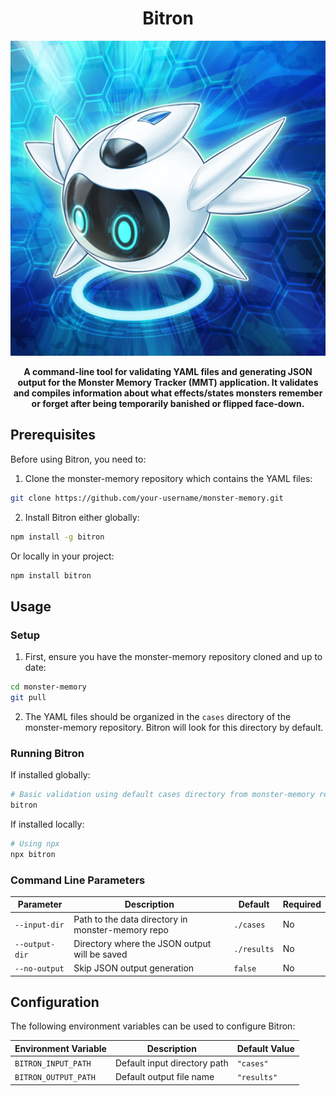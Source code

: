 <h1 align="center">Bitron</h1>
<p align="center">
  <img src="/assets/Bitron-artwork.png" />
</p>
<p align="center">
  <strong>A command-line tool for validating YAML files and generating JSON output for the Monster Memory Tracker (MMT) application. It validates and compiles information about what effects/states monsters remember or forget after being temporarily banished or flipped face-down.</strong>
</p>

## Prerequisites

Before using Bitron, you need to:

1. Clone the monster-memory repository which contains the YAML files:
```bash
git clone https://github.com/your-username/monster-memory.git
```

2. Install Bitron either globally:
```bash
npm install -g bitron
```

Or locally in your project:
```bash
npm install bitron
```

## Usage

### Setup

1. First, ensure you have the monster-memory repository cloned and up to date:
```bash
cd monster-memory
git pull
```

2. The YAML files should be organized in the `cases` directory of the monster-memory repository. Bitron will look for this directory by default.

### Running Bitron

If installed globally:
```bash
# Basic validation using default cases directory from monster-memory repo
bitron
```

If installed locally:
```bash
# Using npx
npx bitron
```

### Command Line Parameters

| Parameter | Description | Default | Required |
|-----------|-------------|---------|----------|
| `--input-dir` | Path to the data directory in monster-memory repo | `./cases` | No |
| `--output-dir` | Directory where the JSON output will be saved | `./results` | No |
| `--no-output` | Skip JSON output generation | `false` | No |

## Configuration

The following environment variables can be used to configure Bitron:

| Environment Variable | Description | Default Value |
|---------------------|-------------|---------------|
| `BITRON_INPUT_PATH` | Default input directory path | `"cases"` |
| `BITRON_OUTPUT_PATH` | Default output file name | `"results"` |
